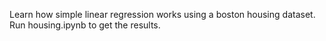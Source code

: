Learn how simple linear regression works using a boston housing dataset. 
Run housing.ipynb to get the results.
